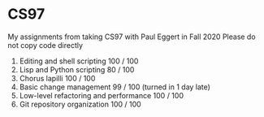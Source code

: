 # CS97


My assignments from taking CS97 with Paul Eggert in Fall 2020
Please do not copy code directly



1. Editing and shell scripting	                       100 / 100	 
2. Lisp and Python scripting	                         80 / 100	 	 
3. Chorus lapilli	                                     100 / 100	
4. Basic change management	                           99 / 100	 (turned in 1 day late)	 	 
5. Low-level refactoring and performance	             100 / 100
6. Git repository organization	                       100 / 100

